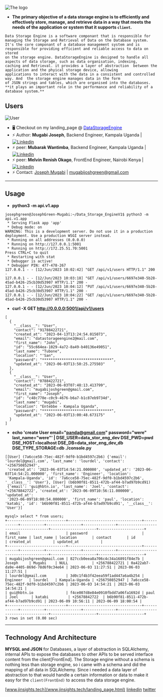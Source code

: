 ![The logo](landing_page/images/screen-shot.PNG)

* **The primary objective of a data storage engine is to efficiently and effectively store,
manage, and retrieve data in a way that meets the needs of the application or system that
it supports ```client```.**
```
Data Storage Engine is a software componant that is responsible for managing the Storage and Retrieval of Data on the Database system.
It's the core componant of a database management system and is responsible for providing efficient and reliable access to data on stored 
on the storage engine. DataStorageEngine is designed to handle all aspects of data storage, such as data organisation, indexing, 
caching and Retrieval. it provides a layer of abstraction  between the application and the phyical storage device, allowing 
applications to interact with the data in a consistent and controlled way. And  the storage engine manages data in the form 
of JSON strings and tables, which are organised into the databases. 
**it plays an important role in the performance and reliability of a database system.**
```

## Users
![User](landing_page/images/sel.frm.tbl.users.PNG)

* 🖥️ Checkout on my landing_page @ [<span style="color: blue;">DataStorageEngine</span>](http://www.jinsights.tech/landing_page.html)  
* ⚡ Author: **Mugabi Joseph**, Backend Engineer, Kampala Uganda | [![Linkedin](https://img.shields.io/badge/LinkedIn-+22K-blue?style=social&logo=linkedin)](https://www.linkedin.com/in/mugabijoseph)
* ⚡ peer: **Mubarak Wantimba**, Backend Engineer, Kampala Uganda | [![Linkedin](https://img.shields.io/badge/LinkedIn-+22K-blue?style=social&logo=linkedin)](https://www.linkedin.com/in/mubarak-wantimba-3025a820a/)
* ⚡ peer:  **Melvin Renish Okago**, FrontEnd Engineer, Nairobi Kenya | [![Linkedin](https://img.shields.io/badge/LinkedIn-+22K-blue?style=social&logo=linkedin)](https://www.linkedin.com/in/fabrizia-renish-993498246/)
* ⚡ Contact: [Joseph Mugabi](https://twitter.com/joseph_mugabi) | mugabijoshgreen@gmail.com
---
## Usage
* **python3 -m api.v1.app**
```
josephgreen@JosephGreen-Mugabi:~/Data_Storage_EngineV1$ python3 -m api.v1.app
 * Serving Flask app 'app'
 * Debug mode: on
WARNING: This is a development server. Do not use it in a production deployment. Use a production WSGI server instead.
 * Running on all addresses (0.0.0.0)
 * Running on http://127.0.0.1:5001
 * Running on http://172.25.51.70:5001
Press CTRL+C to quit
 * Restarting with stat
 * Debugger is active!
 * Debugger PIN: 477-478-267
127.0.0.1 - - [12/Jun/2023 10:02:42] "GET /api/v1/users HTTP/1.1" 200 -
127.0.0.1 - - [12/Jun/2023 10:03:18] "GET /api/v1/users/6697e340-5b28-45ad-b426-25cb30d53907 HTTP/1.1" 200 -
127.0.0.1 - - [12/Jun/2023 10:04:12] "PUT /api/v1/users/6697e340-5b28-45ad-b426-25cb30d53907 HTTP/1.1" 200 -
127.0.0.1 - - [12/Jun/2023 10:04:22] "GET /api/v1/users/6697e340-5b28-45ad-b426-25cb30d53907 HTTP/1.1" 200 -
```
* **curl -X GET http://0.0.0.0:5001/api/v1/users**
```
[
  {
    "__class__": "User",
    "contact": "91788422721",
    "created_at": "2023-04-13T13:24:54.015073",
    "email": "datastorageengine2@mail.com",
    "first_name": "John",
    "id": "55c664ea-1029-4a72-8a49-b40136e49051",
    "last_name": "Tubone",
    "location": "'San",
    "password": "********************************",
    "updated_at": "2023-06-03T13:50:25.275503"
  },
  {
    "__class__": "User",
    "contact": "0788422721",
    "created_at": "2023-06-03T07:48:13.413799",
    "email": "mugabijoshgreen@gmail.com",
    "first_name": "Joseph",
    "id": "c48c778e-c0c9-4676-b6a7-b1c87eb9734d",
    "last_name": "mugabi",
    "location": "Entebbe - Kampala Uganda",
    "password": "********************************",
    "updated_at": "2023-06-03T13:00:48.673175"
  }
]
```
*  **echo 'create User email="panda@gmail.com" password="were" last_name="were"' | DSE_USER=data_stor_eng_dev DSE_PWD=pwd 
DSE_HOST=localhost DSE_DB=data_stor_eng_dev_db DSE_TYPE_STORAGE=db ./console.py**
```
[[User] (7a6cce58-75ec-482f-9df0-b1bd4597c2b6) {'email': 'lourdel@gmail.com', 'last_name': 'lourdel', 'contact': '+256750852947',
 'created_at': '2023-06-03T14:54:21.000000', 'updated_at': '2023-06-03T14:54:21.000000', 'first_name': 'Engineer', 'location': 
 'Kampala-Uganda', 'id': '7a6cce58-75ec-482f-9df0-b1bd4597c2b6', '__class__': 'User'}, [User] (b6b90f81-8511-472b-af44-b7ad97b9cd91) 
 {'email': 'gui@hbtn.io', 'last_name': 'Joel', 'contact': '+25678842722', 'created_at': '2023-06-09T10:56:11.000000', 'updated_at': 
 '2023-06-09T18:00:54.000000', 'first_name': 'paul', 'location': 'katabi', 'id': 'b6b90f81-8511-472b-af44-b7ad97b9cd91', '__class__': 'User'}]
 ```
```
mysql> select * from users;
+---------------------------+----------------------------------+------------+-----------+----------------+---------------+--------------------------------------+---------------------+---------------------+
| email                     | password                         | first_name | last_name | location       | contact       | id                                   | created_at          | updated_at          |
+---------------------------+----------------------------------+------------+-----------+----------------+---------------+--------------------------------------+---------------------+---------------------+
| mugabijoshgreen@gmail.com | 827ccb0eea8a706c4c34a16891f84e7b | Joseph     | Mugabi    | NULL           | +256788422721 | 0a422ab7-da9e-4405-869d-78d6f0c34e64 | 2023-06-03 11:27:51 | 2023-06-03 11:27:51 |
| lourdel@gmail.com         | 3d0c1f4b3f42eea59f1ad447a6a4b254 | Engineer   | lourdel   | Kampala-Uganda | +256750852947 | 7a6cce58-75ec-482f-9df0-b1bd4597c2b6 | 2023-06-03 14:54:21 | 2023-06-03 14:54:21 |
| gui@hbtn.io               | f4ce007d8e84e0910fbdd7a06fa1692d | paul       | Joel      | katabi         | +25678842722  | b6b90f81-8511-472b-af44-b7ad97b9cd91 | 2023-06-09 10:56:11 | 2023-06-09 18:00:54 |
+---------------------------+----------------------------------+------------+-----------+----------------+---------------+--------------------------------------+---------------------+---------------------+
3 rows in set (0.00 sec)
```
---
## Technology And Architecture
**MYSQL and JSON** for Databases, a layer of abstraction in SQLAlchemy, internal APIs to expose the databases to other APIs to be served
interface content from the client[FrontEnd]. The Storage engine without a schema is nothing less than storage engine, so i came with a 
schema and did the mapping of all data in SQLAlchemy. Since i needed a data layer of abstraction to that would handle a certain information
or data to make it easy for the ```client(FrontEnd)``` to access the data storage engine.

[www.jinsights.tech](www.jinsights.tech/landing_page.html)
[linkedin](https://www.linkedin.com/pulse/am-happy-honored-share-you-my-complete-foundation-portfolio-joseph)
[twitter](https://twitter.com/joseph_mugabi/status/1668571291639590913?s=20)